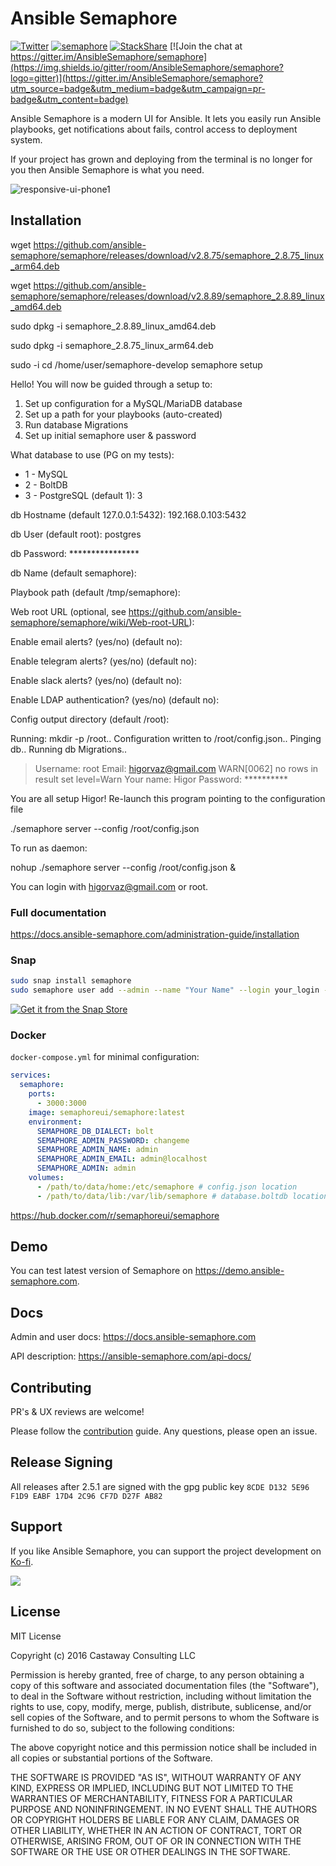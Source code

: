 # Ansible Semaphore

[![Twitter](https://img.shields.io/twitter/follow/semaphoreui?style=social&logo=twitter)](https://twitter.com/semaphoreui)
[![semaphore](https://snapcraft.io/semaphore/badge.svg)](https://snapcraft.io/semaphore)
[![StackShare](https://img.shields.io/badge/tech-stack-008ff9)](https://stackshare.io/ansible-semaphore)
[![Join the chat at https://gitter.im/AnsibleSemaphore/semaphore](https://img.shields.io/gitter/room/AnsibleSemaphore/semaphore?logo=gitter)](https://gitter.im/AnsibleSemaphore/semaphore?utm_source=badge&utm_medium=badge&utm_campaign=pr-badge&utm_content=badge)

<!-- [![Release](https://img.shields.io/github/v/release/ansible-semaphore/semaphore.svg)](https://stackshare.io/ansible-semaphore) -->
<!-- [![Godoc Reference](https://pkg.go.dev/badge/github.com/ansible-semaphore/semaphore?utm_source=godoc)](https://godoc.org/github.com/ansible-semaphore/semaphore) -->
<!-- [![Codacy Badge](https://api.codacy.com/project/badge/Grade/89e0129c6ba64fe2b1ebe983f72a4eff)](https://www.codacy.com/app/ansible-semaphore/semaphore?utm_source=github.com&amp;utm_medium=referral&amp;utm_content=ansible-semaphore/semaphore&amp;utm_campaign=Badge_Grade)
[![Codacy Badge](https://api.codacy.com/project/badge/Coverage/89e0129c6ba64fe2b1ebe983f72a4eff)](https://www.codacy.com/app/ansible-semaphore/semaphore?utm_source=github.com&utm_medium=referral&utm_content=ansible-semaphore/semaphore&utm_campaign=Badge_Coverage) -->

Ansible Semaphore is a modern UI for Ansible. It lets you easily run Ansible playbooks, get notifications about fails, control access to deployment system.

If your project has grown and deploying from the terminal is no longer for you then Ansible Semaphore is what you need.

![responsive-ui-phone1](https://user-images.githubusercontent.com/914224/134777345-8789d9e4-ff0d-439c-b80e-ddc56b74fcee.png)

<!--
![image](https://user-images.githubusercontent.com/914224/134411082-48235676-06d2-4d4b-b674-4ffe1e8d0d0d.png)

![semaphore](https://user-images.githubusercontent.com/914224/125253358-c214ed80-e312-11eb-952e-d96a1eba93f6.png)
-->


<!--
- [Releases](https://github.com/ansible-semaphore/semaphore/releases)
- [Installation](https://docs.ansible-semaphore.com/administration-guide/installation)
- [Docker Hub](https://hub.docker.com/r/semaphoreui/semaphore/)
- [Contribution](https://github.com/ansible-semaphore/semaphore/blob/develop/CONTRIBUTING.md)
- [Troubleshooting](https://github.com/ansible-semaphore/semaphore/wiki/Troubleshooting)
- [Roadmap](https://github.com/ansible-semaphore/semaphore/projects)
- [UI Walkthrough](https://blog.strangeman.info/ansible/2017/08/05/semaphore-ui-guide.html) (external blog)
-->

## Installation

wget https://github.com/ansible-semaphore/semaphore/releases/download/v2.8.75/semaphore_2.8.75_linux_arm64.deb

wget https://github.com/ansible-semaphore/semaphore/releases/download/v2.8.89/semaphore_2.8.89_linux_amd64.deb

sudo dpkg -i semaphore_2.8.89_linux_amd64.deb

sudo dpkg -i semaphore_2.8.75_linux_arm64.deb


sudo -i
cd /home/user/semaphore-develop
semaphore setup


Hello! You will now be guided through a setup to:

1. Set up configuration for a MySQL/MariaDB database
2. Set up a path for your playbooks (auto-created)
3. Run database Migrations
4. Set up initial semaphore user & password

What database to use (PG on my tests):
- 1 - MySQL
- 2 - BoltDB
- 3 - PostgreSQL
 (default 1): 3

db Hostname (default 127.0.0.1:5432): 192.168.0.103:5432

db User (default root): postgres

db Password: ****************

db Name (default semaphore): 

Playbook path (default /tmp/semaphore): 

Web root URL (optional, see https://github.com/ansible-semaphore/semaphore/wiki/Web-root-URL): 

Enable email alerts? (yes/no) (default no): 

Enable telegram alerts? (yes/no) (default no): 

Enable slack alerts? (yes/no) (default no): 

Enable LDAP authentication? (yes/no) (default no): 

Config output directory (default /root): 

Running: mkdir -p /root..
Configuration written to /root/config.json..
 Pinging db..
Running db Migrations..


 > Username: root
 > Email: higorvaz@gmail.com
      WARN[0062] no rows in result set                         level=Warn
 > Your name: Higor
 > Password: **********

 You are all setup Higor!
 Re-launch this program pointing to the configuration file

./semaphore server --config /root/config.json

 To run as daemon:

nohup ./semaphore server --config /root/config.json &

 You can login with higorvaz@gmail.com or root.







### Full documentation
https://docs.ansible-semaphore.com/administration-guide/installation

### Snap

```bash
sudo snap install semaphore
sudo semaphore user add --admin --name "Your Name" --login your_login --email your-email@examaple.com --password your_password
```
[![Get it from the Snap Store](https://snapcraft.io/static/images/badges/en/snap-store-black.svg)](https://snapcraft.io/semaphore)

### Docker 

`docker-compose.yml` for minimal configuration:

```yaml
services:
  semaphore:
    ports:
      - 3000:3000
    image: semaphoreui/semaphore:latest
    environment:
      SEMAPHORE_DB_DIALECT: bolt
      SEMAPHORE_ADMIN_PASSWORD: changeme
      SEMAPHORE_ADMIN_NAME: admin
      SEMAPHORE_ADMIN_EMAIL: admin@localhost
      SEMAPHORE_ADMIN: admin
    volumes:
      - /path/to/data/home:/etc/semaphore # config.json location
      - /path/to/data/lib:/var/lib/semaphore # database.boltdb location (Not required if using mysql or postgres)
```
https://hub.docker.com/r/semaphoreui/semaphore

## Demo

You can test latest version of Semaphore on https://demo.ansible-semaphore.com.

## Docs

Admin and user docs: https://docs.ansible-semaphore.com

API description: https://ansible-semaphore.com/api-docs/

## Contributing

PR's & UX reviews are welcome!

Please follow the [contribution](https://github.com/ansible-semaphore/semaphore/blob/develop/CONTRIBUTING.md) guide. Any questions, please open an issue.

## Release Signing

All releases after 2.5.1 are signed with the gpg public key
`8CDE D132 5E96 F1D9 EABF 17D4 2C96 CF7D D27F AB82`

## Support

If you like Ansible Semaphore, you can support the project development on [Ko-fi](https://ko-fi.com/fiftin).

[<img src="https://user-images.githubusercontent.com/914224/203517453-4febf7f6-debb-4be9-b6a2-a3b19f5d9f9a.png">](https://ko-fi.com/fiftin)


## License

MIT License

Copyright (c) 2016 Castaway Consulting LLC

Permission is hereby granted, free of charge, to any person obtaining a copy
of this software and associated documentation files (the "Software"), to deal
in the Software without restriction, including without limitation the rights
to use, copy, modify, merge, publish, distribute, sublicense, and/or sell
copies of the Software, and to permit persons to whom the Software is
furnished to do so, subject to the following conditions:

The above copyright notice and this permission notice shall be included in all
copies or substantial portions of the Software.

THE SOFTWARE IS PROVIDED "AS IS", WITHOUT WARRANTY OF ANY KIND, EXPRESS OR
IMPLIED, INCLUDING BUT NOT LIMITED TO THE WARRANTIES OF MERCHANTABILITY,
FITNESS FOR A PARTICULAR PURPOSE AND NONINFRINGEMENT. IN NO EVENT SHALL THE
AUTHORS OR COPYRIGHT HOLDERS BE LIABLE FOR ANY CLAIM, DAMAGES OR OTHER
LIABILITY, WHETHER IN AN ACTION OF CONTRACT, TORT OR OTHERWISE, ARISING FROM,
OUT OF OR IN CONNECTION WITH THE SOFTWARE OR THE USE OR OTHER DEALINGS IN THE
SOFTWARE.
